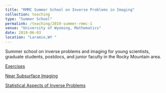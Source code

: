 ```yaml
---
title: "RMMC Summer School on Inverse Problems in Imaging"
collection: teaching
type: "Summer School"
permalink: /teaching/2019-summer-rmmc-1
venue: "University of Wyoming, Mathematics"
date: 2019-06-03
location: "Laramie,WY "
---
```

Summer school on inverse problems and imaging for young scientists, graduate students, postdocs, and junior faculty in the Rocky Mountain area.

[Exercises](https://jodimead.github.io/files/UWY_SS/exercises.pdf)


[Near Subsurface Imaging](https://jodimead.github.io/files/UWY_SS/geophy.pdf)


[Statistical Aspects of Inverse Problems](https://jodimead.github.io/files/UWY_SS/stat_inv.pdf)

